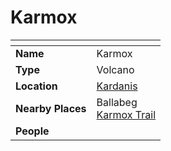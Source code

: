 # Karmox

| []() | |
| --- | --- |
| **Name** | Karmox |
| **Type** | Volcano |
| **Location** | [Kardanis](../regions/kardanis.md) |
| **Nearby Places** | Ballabeg<br>[Karmox Trail](../roads/karmox-trail.md) |
| **People** | |
